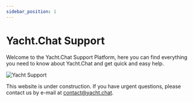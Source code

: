 ```yaml
---
sidebar_position: 1
---
```


# Yacht.Chat Support

Welcome to the Yacht.Chat Support Platform, here you can find everything you need to know about Yacht.Chat and get quick and easy help.

![Yacht Support](/img/docs/SupportLogo.png)

This website is under construction. If you have urgent questions, please contact us by e-mail at [contact@yacht.chat](mailto:contact@yacht.chat).
